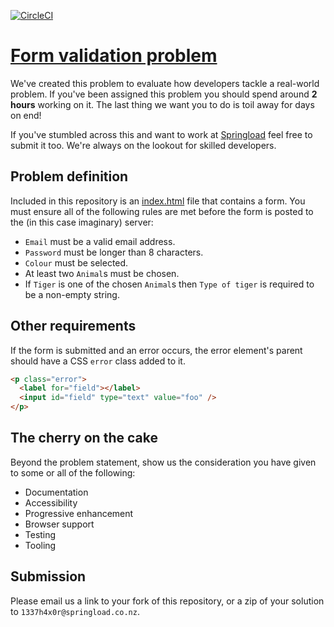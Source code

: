 [![CircleCI](https://circleci.com/gh/Kauabunga/form-validation-problem.svg?style=svg)](https://circleci.com/gh/Kauabunga/form-validation-problem)

# [Form validation problem](https://springload.github.io/form-validation-problem/)

We've created this problem to evaluate how developers tackle a real-world problem. If you've been assigned this problem you should spend around **2 hours** working on it. The last thing we want you to do is toil away for days on end!

If you've stumbled across this and want to work at [Springload](https://www.springload.co.nz/) feel free to submit it too. We're always on the lookout for skilled developers.

## Problem definition

Included in this repository is an [index.html](index.html) file that contains a form. You must ensure all of the following rules are met before the form is posted to the (in this case imaginary) server:

- `Email` must be a valid email address.
- `Password` must be longer than 8 characters.
- `Colour` must be selected.
- At least two `Animal`s must be chosen.
- If `Tiger` is one of the chosen `Animal`s then `Type of tiger` is required to be a non-empty string.

## Other requirements

If the form is submitted and an error occurs, the error element's parent should have a CSS `error` class added to it.

```html
<p class="error">
  <label for="field"></label>
  <input id="field" type="text" value="foo" />
</p>
```

## The cherry on the cake

Beyond the problem statement, show us the consideration you have given to some or all of the following:

- Documentation
- Accessibility
- Progressive enhancement
- Browser support
- Testing
- Tooling

## Submission

Please email us a link to your fork of this repository, or a zip of your solution to `1337h4x0r@springload.co.nz`.
